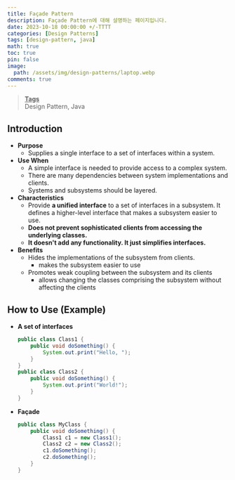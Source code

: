 ```yaml
---
title: Façade Pattern
description: Façade Pattern에 대해 설명하는 페이지입니다.
date: 2023-10-18 00:00:00 +/-TTTT
categories: [Design Patterns]
tags: [design-pattern, java]
math: true
toc: true
pin: false
image:
  path: /assets/img/design-patterns/laptop.webp
comments: true
---
```


<blockquote class="prompt-info"><p><strong><u>Tags</u></strong> <br />
Design Pattern, Java</p></blockquote>

## Introduction

- **Purpose**
  - Supplies a single interface to a set of interfaces within a system.
- **Use When**
  - A simple interface is needed to provide access to a complex system.
  - There are many dependencies between system implementations and clients.
  - Systems and subsystems should be layered.
- **Characteristics**
  - Provide **a unified interface** to a set of interfaces in a subsystem. It defines a higher-level interface that makes a subsystem easier to use.
  - **Does not prevent sophisticated clients from accessing the underlying classes.**
  - **It doesn't add any functionality. It just simplifies interfaces.**
- **Benefits**
  - Hides the implementations of the subsystem from clients.
    - makes the subsystem easier to use
  - Promotes weak coupling between the subsystem and its clients
    - allows changing the classes comprising the subsystem without affecting the clients

## How to Use (Example)

- **A set of interfaces**

  ```java
  public class Class1 {
      public void doSomething() {
          System.out.print("Hello, ");
      }
  }
  public class Class2 {
      public void doSomething() {
          System.out.print("World!");
      }
  }
  ```

- **Façade**
  ```java
  public class MyClass {
      public void doSomething() {
          Class1 c1 = new Class1();
          Class2 c2 = new Class2();
          c1.doSomething();
          c2.doSomething();
      }
  }
  ```
